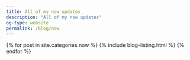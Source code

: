 ```yaml
---
title: All of my now updates
description: "All of my now updates"
og-type: website
permalink: /blog/now
---
```


{% for post in site.categories.now %}
{% include blog-listing.html %}
{% endfor %}